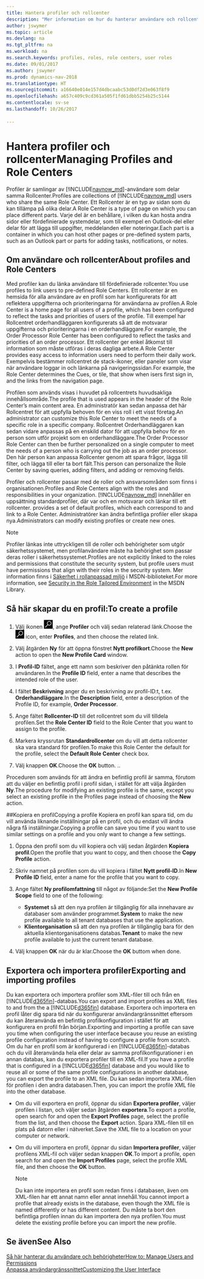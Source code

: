 ```yaml
---
title: Hantera profiler och rollcenter
description: "Mer information om hur du hanterar användare och rollcenter i Dynamics NAV."
author: jswymer
ms.topic: article
ms.devlang: na
ms.tgt_pltfrm: na
ms.workload: na
ms.search.keywords: profiles, roles, role centers, user roles
ms.date: 09/01/2017
ms.author: jswymer
ms.prod: dynamics-nav-2018
ms.translationtype: HT
ms.sourcegitcommit: a16640e014e157d4dbcaabc53d0df2d3e063f8f9
ms.openlocfilehash: a657c409c9cd361a505f1fd61dbb5254b25c5144
ms.contentlocale: sv-se
ms.lasthandoff: 10/26/2017

---
```

# <a name="managing-profiles-and-role-centers"></a><span data-ttu-id="12215-103">Hantera profiler och rollcenter</span><span class="sxs-lookup"><span data-stu-id="12215-103">Managing Profiles and Role Centers</span></span>
<span data-ttu-id="12215-104">Profiler är samlingar av [!INCLUDE[navnow_md](includes/navnow_md.md)]-användare som delar samma Rollcenter.</span><span class="sxs-lookup"><span data-stu-id="12215-104">Profiles are collections of [!INCLUDE[navnow_md](includes/navnow_md.md)] users who share the same Role Center.</span></span> <span data-ttu-id="12215-105">Ett Rollcenter är en typ av sidan som du kan tillämpa på olika delar.</span><span class="sxs-lookup"><span data-stu-id="12215-105">A Role Center is a type of page on which you can place different parts.</span></span> <span data-ttu-id="12215-106">Varje del är en behållare, i vilken du kan hosta andra sidor eller fördefinierade systemdelar, som till exempel en Outlook-del eller delar för att lägga till uppgifter, meddelanden eller noteringar.</span><span class="sxs-lookup"><span data-stu-id="12215-106">Each part is a container in which you can host other pages or pre-defined system parts, such as an Outlook part or parts for adding tasks, notifications, or notes.</span></span>  

## <a name="about-profiles-and-role-centers"></a><span data-ttu-id="12215-107">Om användare och rollcenter</span><span class="sxs-lookup"><span data-stu-id="12215-107">About profiles and Role Centers</span></span>
<span data-ttu-id="12215-108">Med profiler kan du länka användare till fördefinierade rollcenter.</span><span class="sxs-lookup"><span data-stu-id="12215-108">You use profiles to link users to pre-defined Role Centers.</span></span> <span data-ttu-id="12215-109">Ett rollcenter är en hemsida för alla användare av en profil som har konfigurerats för att reflektera uppgifterna och prioriteringarna för användarna av profilen.</span><span class="sxs-lookup"><span data-stu-id="12215-109">A Role Center is a home page for all users of a profile, which has been configured to reflect the tasks and priorities of users of the profile.</span></span> <span data-ttu-id="12215-110">Till exempel har Rollcentret orderhandläggaren konfigurerats så att de motsvarar uppgifterna och prioriteringarna i en orderhandläggare.</span><span class="sxs-lookup"><span data-stu-id="12215-110">For example, the Order Processor Role Center has been configured to reflect the tasks and priorities of an order processor.</span></span> <span data-ttu-id="12215-111">Ett rollcenter ger enkel åtkomst till information som måste utföras i deras dagliga arbete.</span><span class="sxs-lookup"><span data-stu-id="12215-111">A Role Center provides easy access to information users need to perform their daily work.</span></span> <span data-ttu-id="12215-112">Exempelvis bestämmer rollcentret de stack-ikoner, eller paneler som visar när användare loggar in och länkarna på navigeringssidan.</span><span class="sxs-lookup"><span data-stu-id="12215-112">For example, the Role Center determines the Cues, or tile, that show when isers first sign in, and the links from the navigation page.</span></span>

<span data-ttu-id="12215-113">Profilen som används visas i huvudet på rollcentrets huvudsakliga innehållsområde.</span><span class="sxs-lookup"><span data-stu-id="12215-113">The profile that is used appears in the header of the Role Center’s main content area.</span></span> <span data-ttu-id="12215-114">En administratör kan sedan anpassa det här Rollcentret för att uppfylla behoven för en viss roll i ett visst företag.</span><span class="sxs-lookup"><span data-stu-id="12215-114">An administrator can customize this Role Center to meet the needs of a specific role in a specific company.</span></span> <span data-ttu-id="12215-115">Rollcentret Orderhandläggaren kan sedan vidare anpassas på en enskild dator för att uppfylla behov för en person som utför projekt som en orderhandläggare.</span><span class="sxs-lookup"><span data-stu-id="12215-115">The Order Processor Role Center can then be further personalized on a single computer to meet the needs of a person who is carrying out the job as an order processor.</span></span> <span data-ttu-id="12215-116">Den här person kan anpassa Rollcenter genom att spara frågor, lägga till filter, och lägga till eller ta bort fält.</span><span class="sxs-lookup"><span data-stu-id="12215-116">This person can personalize the Role Center by saving queries, adding filters, and adding or removing fields.</span></span>

<span data-ttu-id="12215-117">Profiler och rollcenter passar med de roller och ansvarsområden som finns i organisationen.</span><span class="sxs-lookup"><span data-stu-id="12215-117">Profiles and Role Centers align with the roles and responsibilities in your organization.</span></span> [!INCLUDE[navnow_md](includes/navnow_md.md)]<span data-ttu-id="12215-118"> innehåller en uppsättning standardprofiler, där var och en motsvarar och länkar till ett rollcenter.</span><span class="sxs-lookup"><span data-stu-id="12215-118"> provides a set of default profiles, which each correspond to and link to a Role Center.</span></span> <span data-ttu-id="12215-119">Administratörer kan ändra befintliga profiler eller skapa nya.</span><span class="sxs-lookup"><span data-stu-id="12215-119">Administrators can modify existing profiles or create new ones.</span></span>  

> [!NOTE]  
>  <span data-ttu-id="12215-120">Profiler länkas inte uttryckligen till de roller och behörigheter som utgör säkerhetssystemet, men profilanvändare måste ha behörighet som passar deras roller i säkerhetssystemet.</span><span class="sxs-lookup"><span data-stu-id="12215-120">Profiles are not explicitly linked to the roles and permissions that constitute the security system, but profile users must have permissions that align with their roles in the security system.</span></span> <span data-ttu-id="12215-121">Mer information finns i [Säkerhet i rollanpassad miljö](http://go.microsoft.com/fwlink?LinkId=147633) i MSDN-biblioteket.</span><span class="sxs-lookup"><span data-stu-id="12215-121">For more information, see [Security in the Role Tailored Environment](http://go.microsoft.com/fwlink?LinkId=147633) in the MSDN Library.</span></span>

## <a name="to-create-a-profile"></a><span data-ttu-id="12215-122">Så här skapar du en profil:</span><span class="sxs-lookup"><span data-stu-id="12215-122">To create a profile</span></span>
1.  <span data-ttu-id="12215-123">Välj ikonen ![Söka efter sida eller rapport](media/ui-search/search_small.png "ikonen Söka efter sida eller rapport"), ange **Profiler** och välj sedan relaterad länk.</span><span class="sxs-lookup"><span data-stu-id="12215-123">Choose the ![Search for Page or Report](media/ui-search/search_small.png "Search for Page or Report icon") icon, enter **Profiles**, and then choose the related link.</span></span>  

2.  <span data-ttu-id="12215-124">Välj åtgärden **Ny** för att öppna fönstret **Nytt profilkort**.</span><span class="sxs-lookup"><span data-stu-id="12215-124">Choose the **New** action to open the **New Profile Card** window.</span></span>  

3.  <span data-ttu-id="12215-125">I **Profil-ID** fältet, ange ett namn som beskriver den påtänkta rollen för användaren.</span><span class="sxs-lookup"><span data-stu-id="12215-125">In the **Profile ID** field, enter a name that describes the intended role of the user.</span></span>  

4.  <span data-ttu-id="12215-126">I fältet **Beskrivning** anger du en beskrivning av profil-ID:t, t.ex. **Orderhandläggare**.</span><span class="sxs-lookup"><span data-stu-id="12215-126">In the **Description** field, enter a description of the Profile ID, for example, **Order Processor**.</span></span>  

5.  <span data-ttu-id="12215-127">Ange fältet **Rollcenter-ID** till det rollcentret som du vill tilldela profilen.</span><span class="sxs-lookup"><span data-stu-id="12215-127">Set the **Role Center ID** field to the Role Center that you want to assign to the profile.</span></span>  

6.  <span data-ttu-id="12215-128">Markera kryssrutan **Standardrollcenter** om du vill att detta rollcenter ska vara standard för profilen.</span><span class="sxs-lookup"><span data-stu-id="12215-128">To make this Role Center the default for the profile, select the **Default Role Center** check box.</span></span>  

7.  <span data-ttu-id="12215-129">Välj knappen **OK**.</span><span class="sxs-lookup"><span data-stu-id="12215-129">Choose the **OK** button.</span></span> <span data-ttu-id="12215-130">.</span><span class="sxs-lookup"><span data-stu-id="12215-130">.</span></span>  

<span data-ttu-id="12215-131">Proceduren som används för att ändra en befintlig profil är samma, förutom att du väljer en befintlig profil i profil sidan, i stället för att välja åtgärden **Ny**.</span><span class="sxs-lookup"><span data-stu-id="12215-131">The procedure for modifying an existing profile is the same, except you select an existing profile in the Profiles page instead of choosing the **New** action.</span></span>  


##<a name="copying-a-profile"></a><span data-ttu-id="12215-132">Kopiera en profil</span><span class="sxs-lookup"><span data-stu-id="12215-132">Copying a profile</span></span>
<span data-ttu-id="12215-133">Kopiera en profil kan spara tid, om du vill använda liknande inställningar på en profil, och du endast vill ändra några få inställningar.</span><span class="sxs-lookup"><span data-stu-id="12215-133">Copying a profile can save you time if you want to use similar settings on a profile and you only want to change a few settings.</span></span>

1.  <span data-ttu-id="12215-134">Öppna den profil som du vill kopiera och välj sedan åtgärden **Kopiera profil**.</span><span class="sxs-lookup"><span data-stu-id="12215-134">Open the profile that you want to copy, and then choose the **Copy Profile** action.</span></span>

2.  <span data-ttu-id="12215-135">Skriv namnet på profilen som du vill kopiera i fältet **Nytt profil-ID**.</span><span class="sxs-lookup"><span data-stu-id="12215-135">In **New Profile ID** field, enter a name for the profile that you want to copy.</span></span>

3.  <span data-ttu-id="12215-136">Ange fältet **Ny profilomfattning** till något av följande:</span><span class="sxs-lookup"><span data-stu-id="12215-136">Set the **New Profile Scope** field to one of the following:</span></span>

    - <span data-ttu-id="12215-137">**Systemet** så att den nya profilen är tillgänglig för alla innehavare av databaser som använder programmet.</span><span class="sxs-lookup"><span data-stu-id="12215-137">**System** to make the new profile available to all tenant databases that use the application.</span></span>
    - <span data-ttu-id="12215-138">**Klientorganisation** så att den nya profilen är tillgänglig bara för den aktuella klientorganisationens databas.</span><span class="sxs-lookup"><span data-stu-id="12215-138">**Tenant** to make the new profile available to just the current tenant database.</span></span>
4. <span data-ttu-id="12215-139">Välj knappen **OK** när du är klar.</span><span class="sxs-lookup"><span data-stu-id="12215-139">Choose the **OK** buttom when done.</span></span>

## <span data-ttu-id="12215-140"><a name="ExportImportProfile"></a>Exportera och importera profiler</span><span class="sxs-lookup"><span data-stu-id="12215-140"><a name="ExportImportProfile"></a>Exporting and importing profiles</span></span>

<span data-ttu-id="12215-141">Du kan exportera och importera profiler som XML-filer till och från en [!INCLUDE[d365fin](includes/d365fin_md.md)]-databas.</span><span class="sxs-lookup"><span data-stu-id="12215-141">You can export and import profiles as XML files to and from the a [!INCLUDE[d365fin](includes/d365fin_md.md)] database.</span></span> <span data-ttu-id="12215-142">Exportera och importera en profil låter dig spara tid när du konfigurerar användargränssnittet eftersom du kan återanvända en befintlig profilkonfiguration i stället för att konfigurera en profil från början.</span><span class="sxs-lookup"><span data-stu-id="12215-142">Exporting and importing a profile can save you time when configuring the user interface because you reuse an existing profile configuration instead of having to configure a profile from scratch.</span></span> <span data-ttu-id="12215-143">Om du har en profil som är konfigurerad i en [!INCLUDE[d365fin](includes/d365fin_md.md)]-databas och du vill återanvända hela eller delar av samma profilkonfigurationer i en annan databas, kan du exportera profiler till en XML-fil.</span><span class="sxs-lookup"><span data-stu-id="12215-143">If you have a profile that is configured in a [!INCLUDE[d365fin](includes/d365fin_md.md)] database and you would like to reuse all or some of the same profile configurations in another database, you can export the profile to an XML file.</span></span> <span data-ttu-id="12215-144">Du kan sedan importera XML-filen för profilen i den andra databasen.</span><span class="sxs-lookup"><span data-stu-id="12215-144">Then, you can import the profile XML file into the other database.</span></span>

-   <span data-ttu-id="12215-145">Om du vill exportera en profil, öppnar du sidan **Exportera profiler**, väljer profilen i listan, och väljer sedan åtgärden **exportera**.</span><span class="sxs-lookup"><span data-stu-id="12215-145">To export a profile, open search for and open the **Export Profiles** page, select the profile from the list, and then choose the **Export** action.</span></span> <span data-ttu-id="12215-146">Spara XML-filen till en plats på datorn eller i nätverket.</span><span class="sxs-lookup"><span data-stu-id="12215-146">Save the XML file to a location on your computer or network.</span></span>

-   <span data-ttu-id="12215-147">Om du vill importera en profil, öppnar du sidan **Importera profiler**, väljer profilens XML-fil och väljer sedan knappen **OK**.</span><span class="sxs-lookup"><span data-stu-id="12215-147">To import a profile, open search for and open the **Import Profiles** page, select the profile XML file, and then choose the **OK** button.</span></span>

    > [!NOTE]  
    >  <span data-ttu-id="12215-148">Du kan inte importera en profil som redan finns i databasen, även om XML-filen har ett annat namn eller annat innehåll.</span><span class="sxs-lookup"><span data-stu-id="12215-148">You cannot import a profile that already exists in the database, even though the XML file is named differently or has different content.</span></span> <span data-ttu-id="12215-149">Du måste ta bort den befintliga profilen innan du kan importera den nya profilen.</span><span class="sxs-lookup"><span data-stu-id="12215-149">You must delete the existing profile before you can import the new profile.</span></span>



## <a name="see-also"></a><span data-ttu-id="12215-150">Se även</span><span class="sxs-lookup"><span data-stu-id="12215-150">See Also</span></span>  
[<span data-ttu-id="12215-151">Så här hanterar du användare och behörigheter</span><span class="sxs-lookup"><span data-stu-id="12215-151">How to: Manage Users and Permissions</span></span>](ui-how-users-permissions.md)  
[<span data-ttu-id="12215-152">Anpassa användargränssnittet</span><span class="sxs-lookup"><span data-stu-id="12215-152">Customizing the User Interface</span></span>](ui-customizing-overview.md)   
<!--[Security Overview](../Security%20Overview.md)-->

